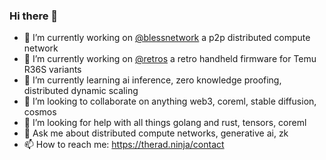 ### Hi there 👋

- 🔭 I’m currently working on <a href="https://github.com/blessnetwork" target="_blank">@blessnetwork</a> a p2p distributed compute network
- 🔭 I’m currently working on <a href="https://github.com/dmikey/retros" target="_blank">@retros</a> a retro handheld firmware for Temu R36S variants
- 🌱 I’m currently learning ai inference, zero knowledge proofing, distributed dynamic scaling
- 👯 I’m looking to collaborate on anything web3, coreml, stable diffusion, cosmos
- 🤔 I’m looking for help with all things golang and rust, tensors, coreml
- 💬 Ask me about distributed compute networks, generative ai, zk
- 📫 How to reach me: <a href="https://therad.ninja/contact" target="_blank">https://therad.ninja/contact</a>
